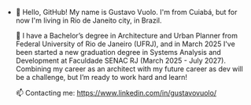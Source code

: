 - 👋 Hello, GitHub!
  My name is Gustavo Vuolo. I'm from Cuiabá, but for now I'm living in Rio de Janeito city, in Brazil.
  
  🔭 I have a Bachelor’s degree in Architecture and Urban Planner from Federal University of Rio de Janeiro (UFRJ), and in March 2025 I've been started a new graduation degree in Systems Analysis and Development at Faculdade SENAC RJ (March 2025 - July 2027).  
  Combining my career as an architect with my future career as dev will be a challenge, but I’m ready to work hard and learn!

  📫 Contacting me:
  https://www.linkedin.com/in/gustavovuolo/

<!---
gvuoloo/gvuoloo is a ✨ special ✨ repository because its `README.md` (this file) appears on your GitHub profile.
You can click the Preview link to take a look at your changes.
--->
